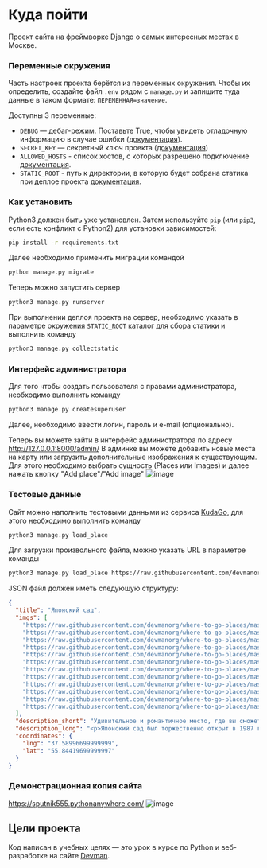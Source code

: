 # Куда пойти

Проект сайта на фреймворке Django о самых интересных местах в Москве.

### Переменные окружения

Часть настроек проекта берётся из переменных окружения. Чтобы их определить, создайте файл `.env` рядом с `manage.py` и запишите туда данные в таком формате: `ПЕРЕМЕННАЯ=значение`.

Доступны 3 переменные:
- `DEBUG` — дебаг-режим. Поставьте True, чтобы увидеть отладочную информацию в случае ошибки ([документация](https://docs.djangoproject.com/en/4.1/ref/settings/#std-setting-DEBUG)).
- `SECRET_KEY` — секретный ключ проекта ([документация](https://docs.djangoproject.com/en/4.1/ref/settings/#std-setting-SECRET_KEY))
- `ALLOWED_HOSTS` - список хостов, с которых разрешено подключение [документация](https://docs.djangoproject.com/en/4.1/ref/settings/#allowed-hosts).
- `STATIC_ROOT` - путь к директории, в которую будет собрана статика при деплое проекта [документация](https://docs.djangoproject.com/en/4.1/ref/settings/#std-setting-STATIC_ROOT).

### Как установить

Python3 должен быть уже установлен. 
Затем используйте `pip` (или `pip3`, если есть конфликт с Python2) для установки зависимостей:
```bash
pip install -r requirements.txt
```
Далее необходимо применить миграции командой
```bash
python manage.py migrate
```
Теперь можно запустить сервер
```bash
python3 manage.py runserver
```
При выполнении деплоя проекта на сервер, необходимо указать в параметре окружения `STATIC_ROOT` каталог для сбора статики
и выполнить команду
```bash
python3 manage.py collectstatic
```

### Интерфейс администратора
Для того чтобы создать пользователя с правами администратора, необходимо выполнить команду
```bash
python3 manage.py createsuperuser
```
Далее, необходимо ввести логин, пароль и e-mail (опционально).

Теперь вы можете зайти в интерфейс администратора по адресу http://127.0.0.1:8000/admin/
В админке вы можете добавить новые места на карту или загрузить дополнительные изображения к существующим.
Для этого необходимо выбрать сущность (Places или Images) и далее нажать кнопку "Add place"/"Add image" 
![image](https://user-images.githubusercontent.com/79382246/188517208-09151d3c-0584-4150-b0e8-b80df34aa5e6.png)

### Тестовые данные
Сайт можно наполнить тестовыми данными из сервиса [KudaGo](https://kudago.com/), для этого необходимо выполнить команду
```bash
python3 manage.py load_place
```
Для загрузки произвольного файла, можно указать URL в параметре команды
```bash
python3 manage.py load_place https://raw.githubusercontent.com/devmanorg/where-to-go-places/master/places/Японский%20сад.json
```
JSON файл должен иметь следующую структуру:
```json
{
  "title": "Японский сад",
  "imgs": [
    "https://raw.githubusercontent.com/devmanorg/where-to-go-places/master/media/52aea6b37037f7aab7cc82301f77e314.jpg",
    "https://raw.githubusercontent.com/devmanorg/where-to-go-places/master/media/3cce16840a41f2eafbe47ac72a61da12.jpg",
    "https://raw.githubusercontent.com/devmanorg/where-to-go-places/master/media/6b3a9e0c004531ca87414eefe1a93509.jpg",
    "https://raw.githubusercontent.com/devmanorg/where-to-go-places/master/media/618dc376701574400887d909b5c80f1e.jpg",
    "https://raw.githubusercontent.com/devmanorg/where-to-go-places/master/media/761adc74dd5f348d3e7c34d12bee8d24.jpg",
    "https://raw.githubusercontent.com/devmanorg/where-to-go-places/master/media/21d6835554ca82259ff201af7da32fe3.jpg",
    "https://raw.githubusercontent.com/devmanorg/where-to-go-places/master/media/2095714fb0148a8be9140aadaad302be.jpg",
    "https://raw.githubusercontent.com/devmanorg/where-to-go-places/master/media/34b72d0d1819947fe385d0a1986dc962.jpg",
    "https://raw.githubusercontent.com/devmanorg/where-to-go-places/master/media/6c07645902cc90a2839b63896645021a.jpg",
    "https://raw.githubusercontent.com/devmanorg/where-to-go-places/master/media/9b3bc5b446f1aaa8eeed2bb81a04d472.jpg",
    "https://raw.githubusercontent.com/devmanorg/where-to-go-places/master/media/9c32261372fa061aad9b1f8827f87b7f.jpg",
    "https://raw.githubusercontent.com/devmanorg/where-to-go-places/master/media/0cd397dc43f864e55dc1ef458ead9d69.jpg"
  ],
  "description_short": "Удивительное и романтичное место, где вы сможете в полной мере ощутить единение человека и природы.",
  "description_long": "<p>Японский сад был торжественно открыт в 1987 году как дар Японии Советскому Союзу. Он стал живописной иллюстрацией японской культуры, в основе которой лежит идея единения человека и природы. Большое внимание в оформлении уделили символическим элементам, благодаря которым пейзаж превратится в величественное святилище, которое не терпит суеты и праздности. Здесь приятно прогуливаться по дорожкам, или, сидя напротив цветущей сакуры, размышлять о бытии, которое в этом чудесном уголке отделяется от лихорадочного московского шума и течёт в размеренном, непривычном ритме.</p><p>Японский сад открыт с конца апреля до середины октября, вход платный. Стоимость входных билетов для взрослых по вторникам, средам и пятницам — 250 рублей, для студентов и детей старше семи лет — 100 рублей, для пенсионеров — 50 рублей. По субботам и воскресеньям взрослые могут посетить сад за 300 рублей, дети — за 150 рублей, пенсионеры — за 50 рублей. С малышей до семи лет плата не взимается. По вторникам с 12:00 до 15:00 вход для пенсионеров, инвалидов и многодетных семей бесплатный. По понедельникам и четвергам сад закрыт для посетителей.</p><p>В Японском саду проводятся экскурсии для индивидуальных посетителей и групп продолжительностью 60 минут, стоимость — 500 рублей с человека. За 1500 рублей можно посетить полуторачасовую экскурсию-лекцию, посвящённую садовой культуре Японии.</p>",
  "coordinates": {
    "lng": "37.58996699999999",
    "lat": "55.84419699999997"
  }
}
```
### Демонстрационная копия сайта
https://sputnik555.pythonanywhere.com/
![image](https://user-images.githubusercontent.com/79382246/187556064-1f6cc865-4658-4e74-bf84-e6dbfa82f28e.png)
## Цели проекта

Код написан в учебных целях — это урок в курсе по Python и веб-разработке на сайте [Devman](https://dvmn.org).
